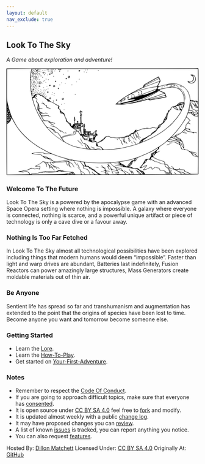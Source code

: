 ```yaml
---
layout: default
nav_exclude: true
---
```

## Look To The Sky
*A Game about exploration and adventure!*

![](Content/retro-spaceship.svg)

### Welcome To The Future
Look To The Sky is a powered by the apocalypse game with an advanced Space Opera setting where nothing is impossible. A galaxy where everyone is connected, nothing is scarce, and a powerful unique artifact or piece of technology is only a cave dive or a favour away.


### Nothing Is Too Far Fetched
In Look To The Sky almost all technological possibilities have been explored including things that modern humans would deem “impossible”. Faster than light and warp drives are abundant, Batteries last indefinitely, Fusion Reactors can power amazingly large structures, Mass Generators create moldable materials out of thin air.

### Be Anyone
Sentient life has spread so far and transhumanism and augmentation has extended to the point that the origins of species have been lost to time. Become anyone you want and tomorrow become someone else.


### Getting Started
* Learn the [Lore](Lore).
* Learn the [How-To-Play](How-To-Play.md).
* Get started on [Your-First-Adventure](Your-First-Adventure).

### Notes
* Remember to respect the [Code Of Conduct](https://github.com/bombasticSlacks/LTTS/blob/main/CODE_OF_CONDUCT).
* If you are going to approach difficult topics, make sure that everyone has [consented](https://www.montecookgames.com/store/product/consent-in-gaming/).
* It is open source under [CC BY SA 4.0](https://github.com/bombasticSlacks/LTTS/blob/main/LICENSE) feel free to [fork](https://github.com/bombasticSlacks/LTTS/fork) and modify.
* It is updated almost weekly with a public [change log](https://github.com/bombasticSlacks/LTTS/commits/main).
* It may have proposed changes you can [review](https://github.com/bombasticSlacks/LTTS/pulls).
* A list of known [issues](https://github.com/bombasticSlacks/LTTS/issues) is tracked, you can report anything you notice.
* You can also request [features](https://github.com/bombasticSlacks/LTTS/issues/new/choose).


Hosted By: [Dillon Matchett](https://github.com/bombasticSlacks) Licensed Under: [CC BY SA 4.0](https://github.com/bombasticSlacks/LTTS/blob/main/LICENSE) Originally At: [GitHub](https://github.com/bombasticSlacks/LTTS) 
